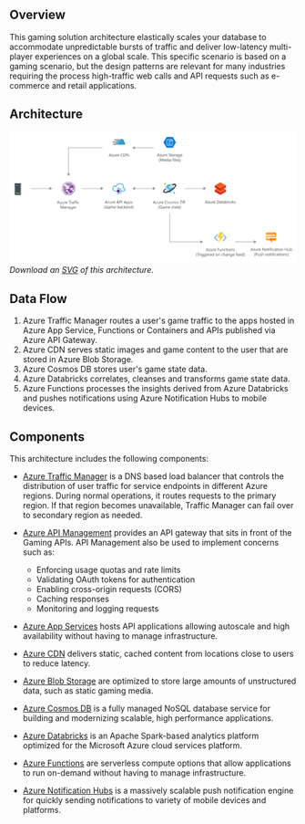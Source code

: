 


## Overview

This gaming solution architecture elastically scales your database to accommodate unpredictable bursts of traffic and deliver low-latency multi-player experiences on a global scale. This specific scenario is based on a gaming scenario, but the design patterns are relevant for many industries requiring the process high-traffic web calls and API requests such as e-commerce and retail applications.

## Architecture

![Architecture Diagram](../media/gaming-using-cosmos-db.png)
*Download an [SVG](../media/gaming-using-cosmos-db.svg) of this architecture.*

## Data Flow
1. Azure Traffic Manager routes a user's game traffic to the apps hosted in Azure App Service, Functions or Containers and APIs published via Azure API Gateway. 
2. Azure CDN serves static images and game content to the user that are stored in Azure Blob Storage.
3. Azure Cosmos DB stores user's game state data.
4. Azure Databricks correlates, cleanses and transforms game state data.
5. Azure Functions processes the insights derived from Azure Databricks and pushes notifications using Azure Notification Hubs to mobile devices.

## Components

This architecture includes the following components:

- [Azure Traffic Manager](https://docs.microsoft.com/en-us/azure/traffic-manager/) is a DNS based load balancer that controls the distribution of user traffic for service endpoints in different Azure regions. During normal operations, it routes requests to the primary region. If that region becomes unavailable, Traffic Manager can fail over to secondary region as needed.

- [Azure API Management](https://azure.microsoft.com/services/api-management/) provides an API gateway that sits in front of the Gaming APIs. API Management also be used to implement concerns such as:
    - Enforcing usage quotas and rate limits
    - Validating OAuth tokens for authentication
    - Enabling cross-origin requests (CORS)
    - Caching responses
    - Monitoring and logging requests

- [Azure App Services](https://docs.microsoft.com/en-us/azure/app-service-web/app-service-web-overview) hosts API applications allowing autoscale and high availability without having to manage infrastructure.

- [Azure CDN](https://azure.microsoft.com/en-us/services/cdn/) delivers static, cached content from locations close to users to reduce latency.

- [Azure Blob Storage](https://azure.microsoft.com/services/storage/) are optimized to store large amounts of unstructured data, such as static gaming media.

- [Azure Cosmos DB](https://azure.microsoft.com/services/cosmos-db/) is a fully managed NoSQL database service for building and modernizing scalable, high performance applications.

- [Azure Databricks](https://azure.microsoft.com/en-us/services/databricks/) is an Apache Spark-based analytics platform optimized for the Microsoft Azure cloud services platform. 

- [Azure Functions](https://azure.microsoft.com/services/functions/) are serverless compute options that allow applications to run on-demand without having to manage infrastructure.

- [Azure Notification Hubs](https://azure.microsoft.com/en-us/services/notification-hubs/#overview) is a massively scalable push notification engine for quickly sending notifications to variety of mobile devices and platforms.
